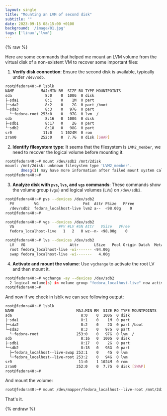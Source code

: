 ```yaml
---
layout: single
title: "Mounting an LVM of second disk"
subtitle: ""
date: 2023-09-15 08:15:00 +0100
background: '/image/01.jpg'
tags: ['linux','lvm']
---
```


{% raw %}

Here are some commands that helped me mount an LVM volume from the virtual disk of a non-existent VM to recover some important files:

1. **Verify disk connection**: Ensure the second disk is available, typically under `/dev/sdb`.

````bash
root@fedora40:~# lsblk
NAME            MAJ:MIN RM  SIZE RO TYPE MOUNTPOINTS
sda               8:0    0  100G  0 disk
├─sda1            8:1    0    1M  0 part
├─sda2            8:2    0    2G  0 part /boot
└─sda3            8:3    0   97G  0 part
  └─fedora-root 253:0    0   97G  0 lvm  /
sdb               8:16   0  100G  0 disk
├─sdb1            8:17   0    2G  0 part
└─sdb2            8:18   0   98G  0 part
sr0              11:0    1 1024M  0 rom
zram0           252:0    0  7.7G  0 disk [SWAP]
````

2. **Identify filesystem type**: It seems that the filesystem is `LVM2_member`, we need to recover the logical volume before mounting it.

````bash
root@fedora40:~# mount /dev/sdb2 /mnt/2disk
mount: /mnt/2disk: unknown filesystem type 'LVM2_member'.
       dmesg(1) may have more information after failed mount system call.
root@fedora40:~#
````


3. **Analyze disk with `pvs`, `lvs`, and `vgs` commands**: These commands show the volume group (`vgs`) and logical volumes (`LVs`) on `/dev/sdb2`.

````bash
root@fedora40:~# pvs --devices /dev/sdb2
  PV         VG                    Fmt  Attr PSize   PFree
  /dev/sdb2  fedora_localhost-live lvm2 a--  <98.00g    0
root@fedora40:~#

root@fedora40:~# vgs --devices /dev/sdb2
  VG                    #PV #LV #SN Attr   VSize   VFree
  fedora_localhost-live   1   2   0 wz--n- <98.00g    0

root@fedora40:~# lvs --devices /dev/sdb2
  LV   VG                    Attr       LSize   Pool Origin Data%  Meta%  Move Log Cpy%Sync Convert
  root fedora_localhost-live -wi------- <94.00g
  swap fedora_localhost-live -wi-------   4.00g
````

4. **Activate and mount the volume**: Use `vgchange` to activate the root LV and then mount it.

````bash
root@fedora40:~# vgchange -ay --devices /dev/sdb2
  2 logical volume(s) in volume group "fedora_localhost-live" now active
root@fedora40:~#
````

And now if we check in lsblk we can see following output:

````bash
root@fedora40:~# lsblk
NAME                            MAJ:MIN RM  SIZE RO TYPE MOUNTPOINTS
sda                               8:0    0  100G  0 disk
├─sda1                            8:1    0    1M  0 part
├─sda2                            8:2    0    2G  0 part /boot
└─sda3                            8:3    0   97G  0 part
  └─fedora-root                 253:0    0   97G  0 lvm  /
sdb                               8:16   0  100G  0 disk
├─sdb1                            8:17   0    2G  0 part
└─sdb2                            8:18   0   98G  0 part
  ├─fedora_localhost--live-swap 253:1    0    4G  0 lvm
  └─fedora_localhost--live-root 253:2    0   94G  0 lvm
sr0                              11:0    1 1024M  0 rom
zram0                           252:0    0  7.7G  0 disk [SWAP]
root@fedora40:~#
````

And mount the volume:

````bash
root@fedora40:~# mount /dev/mapper/fedora_localhost--live-root /mnt/2disk/
````

That's it.


{% endraw %}